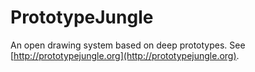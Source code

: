 PrototypeJungle
===============

An open drawing system based on deep prototypes. See
[http://prototypejungle.org](http://prototypejungle.org).

